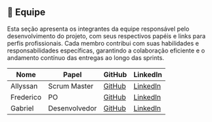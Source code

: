 ## <br> 👥 Equipe <a id="equipe"></a>

Esta seção apresenta os integrantes da equipe responsável pelo desenvolvimento do projeto, com seus respectivos papéis e links para perfis profissionais.
Cada membro contribui com suas habilidades e responsabilidades específicas, garantindo a colaboração eficiente e o andamento contínuo das entregas ao longo das sprints.

| Nome                          | Papel         | GitHub                                     | LinkedIn                                                      |
| ----------------------------- | ------------- |------------------------------------------  | ------------------------------------------------------------- |
| Allyssan                      | Scrum Master  |[GitHub](https://github.com/allyssanmarie)  |[LinkedIn](https://www.linkedin.com/in/allyssan-marie/)
| Frederico                     | PO            |[GitHub](https://github.com/Frederico-Dellu)|[LinkedIn]()
| Gabriel                       | Desenvolvedor |[GitHub](https://github.com/Chiaramontee)   |[LinkedIn]()
